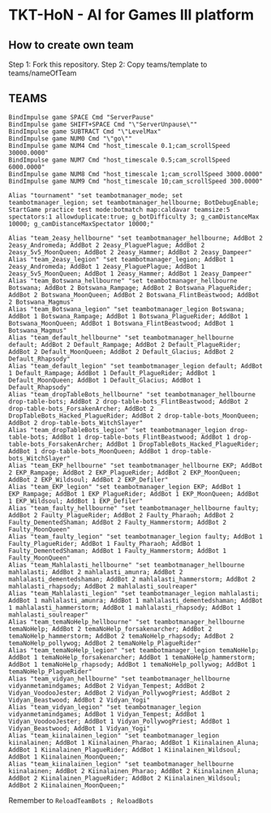 # TKT-HoN - AI for Games III platform

## How to create own team

Step 1: Fork this repository.
Step 2: Copy teams/template to teams/nameOfTeam

## TEAMS

    BindImpulse game SPACE Cmd "ServerPause"
    BindImpulse game SHIFT+SPACE Cmd "\"ServerUnpause\""
    BindImpulse game SUBTRACT Cmd "\"LevelMax"
    BindImpulse game NUM0 Cmd "\"go\""
    BindImpulse game NUM4 Cmd "host_timescale 0.1;cam_scrollSpeed 30000.0000"
    BindImpulse game NUM7 Cmd "host_timescale 0.5;cam_scrollSpeed 6000.0000"
    BindImpulse game NUM8 Cmd "host_timescale 1;cam_scrollSpeed 3000.0000"
    BindImpulse game NUM9 Cmd "host_timescale 10;cam_scrollSpeed 300.0000"

    Alias "tournament" "set teambotmanager_mode; set teambotmanager_legion; set teambotmanager_hellbourne; BotDebugEnable; StartGame practice test mode:botmatch map:caldavar teamsize:5 spectators:1 allowduplicate:true; g_botDifficulty 3; g_camDistanceMax 10000; g_camDistanceMaxSpectator 10000;"

    Alias "team_2easy_hellbourne" "set teambotmanager_hellbourne; AddBot 2 2easy_Andromeda; AddBot 2 2easy_PlaguePlague; AddBot 2 2easy_5v5_MoonQueen; AddBot 2 2easy_Hammer; AddBot 2 2easy_Dampeer"
    Alias "team_2easy_legion" "set teambotmanager_legion; AddBot 1 2easy_Andromeda; AddBot 1 2easy_PlaguePlague; AddBot 1 2easy_5v5_MoonQueen; AddBot 1 2easy_Hammer; AddBot 1 2easy_Dampeer"
    Alias "team_Botswana_hellbourne" "set teambotmanager_hellbourne Botswana; AddBot 2 Botswana_Rampage; AddBot 2 Botswana_PlagueRider; AddBot 2 Botswana_MoonQueen; AddBot 2 Botswana_FlintBeastwood; AddBot 2 Botswana_Magmus"
    Alias "team_Botswana_legion" "set teambotmanager_legion Botswana; AddBot 1 Botswana_Rampage; AddBot 1 Botswana_PlagueRider; AddBot 1 Botswana_MoonQueen; AddBot 1 Botswana_FlintBeastwood; AddBot 1 Botswana_Magmus"
    Alias "team_default_hellbourne" "set teambotmanager_hellbourne default; AddBot 2 Default_Rampage; AddBot 2 Default_PlagueRider; AddBot 2 Default_MoonQueen; AddBot 2 Default_Glacius; AddBot 2 Default_Rhapsody"
    Alias "team_default_legion" "set teambotmanager_legion default; AddBot 1 Default_Rampage; AddBot 1 Default_PlagueRider; AddBot 1 Default_MoonQueen; AddBot 1 Default_Glacius; AddBot 1 Default_Rhapsody"
    Alias "team_dropTableBots_hellbourne" "set teambotmanager_hellbourne drop-table-bots; AddBot 2 drop-table-bots_FlintBeastwood; AddBot 2 drop-table-bots_ForsakenArcher; AddBot 2 DropTableBots_Hacked_PlagueRider; AddBot 2 drop-table-bots_MoonQueen; AddBot 2 drop-table-bots_WitchSlayer"
    Alias "team_dropTableBots_legion" "set teambotmanager_legion drop-table-bots; AddBot 1 drop-table-bots_FlintBeastwood; AddBot 1 drop-table-bots_ForsakenArcher; AddBot 1 DropTableBots_Hacked_PlagueRider; AddBot 1 drop-table-bots_MoonQueen; AddBot 1 drop-table-bots_WitchSlayer"
    Alias "team_EKP_hellbourne" "set teambotmanager_hellbourne EKP; AddBot 2 EKP_Rampage; AddBot 2 EKP_PlagueRider; AddBot 2 EKP_MoonQueen; AddBot 2 EKP_Wildsoul; AddBot 2 EKP_Defiler"
    Alias "team_EKP_legion" "set teambotmanager_legion EKP; AddBot 1 EKP_Rampage; AddBot 1 EKP_PlagueRider; AddBot 1 EKP_MoonQueen; AddBot 1 EKP_Wildsoul; AddBot 1 EKP_Defiler"
    Alias "team_faulty_hellbourne" "set teambotmanager_hellbourne faulty; AddBot 2 Faulty_PlagueRider; AddBot 2 Faulty_Pharaoh; AddBot 2 Faulty_DementedShaman; AddBot 2 Faulty_Hammerstorm; AddBot 2 Faulty_MoonQueen"
    Alias "team_faulty_legion" "set teambotmanager_legion faulty; AddBot 1 Faulty_PlagueRider; AddBot 1 Faulty_Pharaoh; AddBot 1 Faulty_DementedShaman; AddBot 1 Faulty_Hammerstorm; AddBot 1 Faulty_MoonQueen"
    Alias "team_Mahlalasti_hellbourne" "set teambotmanager_hellbourne mahlalasti; AddBot 2 mahlalasti_amunra; AddBot 2 mahlalasti_dementedshaman; AddBot 2 mahlalasti_hammerstorm; AddBot 2 mahlalasti_rhapsody; AddBot 2 mahlalasti_soulreaper"
    Alias "team_Mahlalasti_legion" "set teambotmanager_legion mahlalasti; AddBot 1 mahlalasti_amunra; AddBot 1 mahlalasti_dementedshaman; AddBot 1 mahlalasti_hammerstorm; AddBot 1 mahlalasti_rhapsody; AddBot 1 mahlalasti_soulreaper"
    Alias "team_temaNoHelp_hellbourne" "set teambotmanager_hellbourne temaNoHelp; AddBot 2 temaNoHelp_forsakenarcher; AddBot 2 temaNoHelp_hammerstorm; AddBot 2 temaNoHelp_rhapsody; AddBot 2 temaNoHelp_pollywog; AddBot 2 temaNoHelp_PlagueRider"
    Alias "team_temaNoHelp_legion" "set teambotmanager_legion temaNoHelp; AddBot 1 temaNoHelp_forsakenarcher; AddBot 1 temaNoHelp_hammerstorm; AddBot 1 temaNoHelp_rhapsody; AddBot 1 temaNoHelp_pollywog; AddBot 1 temaNoHelp_PlagueRider"
    Alias "team_vidyan_hellbourne" "set teambotmanager_hellbourne vidyanmetamindgames; AddBot 2 Vidyan_Tempest; AddBot 2 Vidyan_VoodooJester; AddBot 2 Vidyan_PollywogPriest; AddBot 2 Vidyan_Beastwood; AddBot 2 Vidyan_Yogi"
    Alias "team_vidyan_legion" "set teambotmanager_legion vidyanmetamindgames; AddBot 1 Vidyan_Tempest; AddBot 1 Vidyan_VoodooJester; AddBot 1 Vidyan_PollywogPriest; AddBot 1 Vidyan_Beastwood; AddBot 1 Vidyan_Yogi"
    Alias "team_kiinalainen_legion" "set teambotmanager_legion kiinalainen; AddBot 1 Kiinalainen_Pharao; AddBot 1 Kiinalainen_Aluna; AddBot 1 Kiinalainen_PlagueRider; AddBot 1 Kiinalainen_Wildsoul; AddBot 1 Kiinalainen_MoonQueen;"
    Alias "team_kiinalainen_legion" "set teambotmanager_hellbourne kiinalainen; AddBot 2 Kiinalainen_Pharao; AddBot 2 Kiinalainen_Aluna; AddBot 2 Kiinalainen_PlagueRider; AddBot 2 Kiinalainen_Wildsoul; AddBot 2 Kiinalainen_MoonQueen;"


Remember to ```ReloadTeamBots ; ReloadBots```
